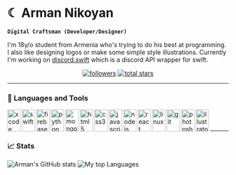 # ☾ Arman Nikoyan

**`Digital Craftsman (Developer/Designer)`**

I'm 18y/o student from Armenia who's trying to do his best at programming. I also like designing logos or make some simple style illustrations. Currently I'm working on [discord.swift](https://github.com/namrabtw/discord.swift) which is a discord API wrapper for swift.

<p align="center">
  <a href="https://github.com/namrabtw?tab=followers">
    <img alt="followers" title="Follow me on Github" src="https://custom-icon-badges.demolab.com/github/followers/namrabtw?color=236ad3&labelColor=1155ba&style=for-the-badge&logo=person-add&label=Followers&logoColor=white"/></a>
  <a href="https://github.com/namrabtw?tab=repositories&sort=stargazers">
    <img alt="total stars" title="Total stars on GitHub" src="https://custom-icon-badges.demolab.com/github/stars/namrabtw?color=55960c&style=for-the-badge&labelColor=488207&logo=star"/></a>
</p>

---

### 🧰 Languages and Tools
<img align="left" alt="xcode" width="30px" height="50px" style="padding-bottom: 10px;" src="https://cdn.jsdelivr.net/gh/devicons/devicon/icons/xcode/xcode-original.svg" />
<img align="left" alt="swift" width="30px" height="50px" src="https://cdn.jsdelivr.net/gh/devicons/devicon/icons/swift/swift-original.svg" />
<img align="left" alt="firebase" width="30px" height="50px" src="https://cdn.jsdelivr.net/gh/devicons/devicon/icons/firebase/firebase-plain.svg" />

<img align="left" alt="python" width="30px" height="50px" src="https://cdn.jsdelivr.net/gh/devicons/devicon/icons/python/python-original.svg" />
<img align="left" alt="mongodb" width="30px" height="50px" src="https://cdn.jsdelivr.net/gh/devicons/devicon/icons/mongodb/mongodb-original.svg" />

<img align="left" alt="html5" width="30px" height="50px" src="https://cdn.jsdelivr.net/gh/devicons/devicon/icons/html5/html5-original.svg" />
<img align="left" alt="css3" width="30px" height="50px" src="https://cdn.jsdelivr.net/gh/devicons/devicon/icons/css3/css3-original.svg" />
<img align="left" alt="javascript" width="30px" height="50px" src="https://cdn.jsdelivr.net/gh/devicons/devicon/icons/javascript/javascript-original.svg" />

<img align="left" alt="nodejs" width="30px" height="50px" src="https://cdn.jsdelivr.net/gh/devicons/devicon/icons/nodejs/nodejs-original.svg" />
<img align="left" alt="react" width="30px" height="50px" src="https://cdn.jsdelivr.net/gh/devicons/devicon/icons/react/react-original.svg" />

<img align="left" alt="linux" width="30px" height="50px" src="https://cdn.jsdelivr.net/gh/devicons/devicon/icons/linux/linux-original.svg" />
<img align="left" alt="git" width="30px" height="50px" src="https://cdn.jsdelivr.net/gh/devicons/devicon/icons/git/git-original.svg" />

<img align="left" alt="photoshop" width="30px" height="50px" src="https://cdn.jsdelivr.net/gh/devicons/devicon/icons/photoshop/photoshop-plain.svg" />
<img align="left" alt="illustrator" width="30px" height="50px" src="https://cdn.jsdelivr.net/gh/devicons/devicon/icons/illustrator/illustrator-plain.svg" />

<br>
<br>

---

### 📈 Stats
![Arman's GitHub stats](https://github-readme-stats.vercel.app/api?username=namrabtw&show_icons=true&theme=bear)
![My top Languages](https://github-readme-stats.vercel.app/api/top-langs/?username=namrabtw&layout=compact&theme=bear)
